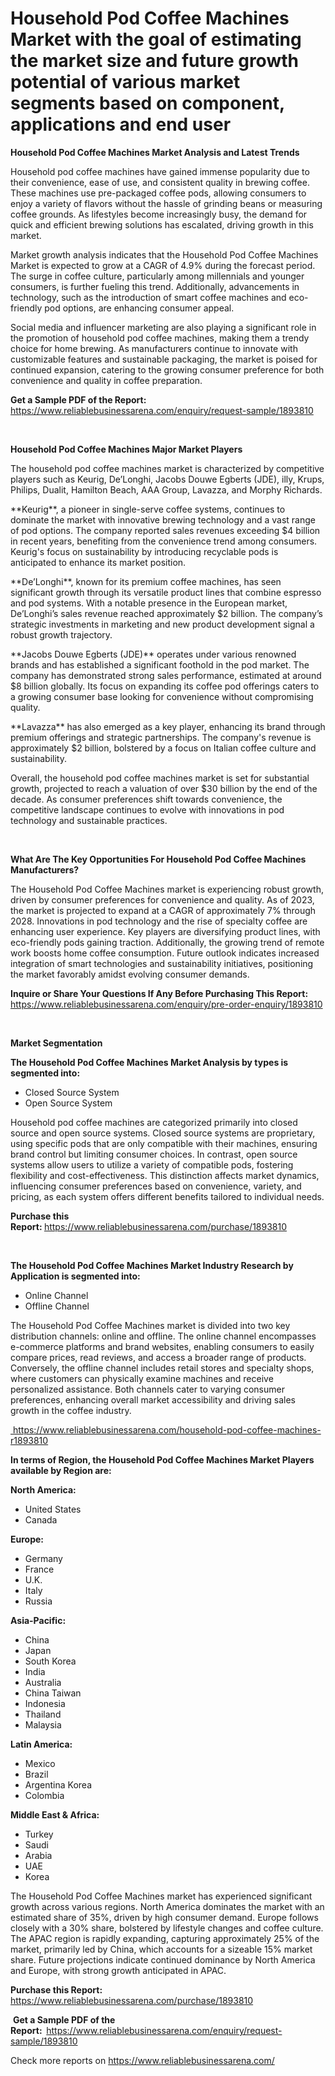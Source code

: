 <p><h1>Household Pod Coffee Machines Market with the goal of estimating the market size and future growth potential of various market segments based on component, applications and end user</h1></p><p><strong>Household Pod Coffee Machines Market Analysis and Latest Trends</strong></p>
<p><p>Household pod coffee machines have gained immense popularity due to their convenience, ease of use, and consistent quality in brewing coffee. These machines use pre-packaged coffee pods, allowing consumers to enjoy a variety of flavors without the hassle of grinding beans or measuring coffee grounds. As lifestyles become increasingly busy, the demand for quick and efficient brewing solutions has escalated, driving growth in this market.</p><p>Market growth analysis indicates that the Household Pod Coffee Machines Market is expected to grow at a CAGR of 4.9% during the forecast period. The surge in coffee culture, particularly among millennials and younger consumers, is further fueling this trend. Additionally, advancements in technology, such as the introduction of smart coffee machines and eco-friendly pod options, are enhancing consumer appeal. </p><p>Social media and influencer marketing are also playing a significant role in the promotion of household pod coffee machines, making them a trendy choice for home brewing. As manufacturers continue to innovate with customizable features and sustainable packaging, the market is poised for continued expansion, catering to the growing consumer preference for both convenience and quality in coffee preparation.</p></p>
<p><strong>Get a Sample PDF of the Report:&nbsp;</strong> <a href="https://www.reliablebusinessarena.com/enquiry/request-sample/1893810?utm_campaign=3267&utm_medium=2&utm_source=Github&utm_content=ia&utm_term=06042025&utm_id=household-pod-coffee-machines">https://www.reliablebusinessarena.com/enquiry/request-sample/1893810</a></p>
<p>&nbsp;</p>
<p><strong>Household Pod Coffee Machines Major Market Players</strong></p>
<p><p>The household pod coffee machines market is characterized by competitive players such as Keurig, De’Longhi, Jacobs Douwe Egberts (JDE), illy, Krups, Philips, Dualit, Hamilton Beach, AAA Group, Lavazza, and Morphy Richards. </p><p>**Keurig**, a pioneer in single-serve coffee systems, continues to dominate the market with innovative brewing technology and a vast range of pod options. The company reported sales revenues exceeding $4 billion in recent years, benefiting from the convenience trend among consumers. Keurig's focus on sustainability by introducing recyclable pods is anticipated to enhance its market position.</p><p>**De’Longhi**, known for its premium coffee machines, has seen significant growth through its versatile product lines that combine espresso and pod systems. With a notable presence in the European market, De’Longhi’s sales revenue reached approximately $2 billion. The company’s strategic investments in marketing and new product development signal a robust growth trajectory.</p><p>**Jacobs Douwe Egberts (JDE)** operates under various renowned brands and has established a significant foothold in the pod market. The company has demonstrated strong sales performance, estimated at around $8 billion globally. Its focus on expanding its coffee pod offerings caters to a growing consumer base looking for convenience without compromising quality.</p><p>**Lavazza** has also emerged as a key player, enhancing its brand through premium offerings and strategic partnerships. The company's revenue is approximately $2 billion, bolstered by a focus on Italian coffee culture and sustainability.</p><p>Overall, the household pod coffee machines market is set for substantial growth, projected to reach a valuation of over $30 billion by the end of the decade. As consumer preferences shift towards convenience, the competitive landscape continues to evolve with innovations in pod technology and sustainable practices.</p></p>
<p>&nbsp;</p>
<p><strong>What Are The Key Opportunities For Household Pod Coffee Machines Manufacturers?</strong></p>
<p><p>The Household Pod Coffee Machines market is experiencing robust growth, driven by consumer preferences for convenience and quality. As of 2023, the market is projected to expand at a CAGR of approximately 7% through 2028. Innovations in pod technology and the rise of specialty coffee are enhancing user experience. Key players are diversifying product lines, with eco-friendly pods gaining traction. Additionally, the growing trend of remote work boosts home coffee consumption. Future outlook indicates increased integration of smart technologies and sustainability initiatives, positioning the market favorably amidst evolving consumer demands.</p></p>
<p><strong>Inquire or Share Your Questions If Any Before Purchasing This Report:</strong> <a href="https://www.reliablebusinessarena.com/enquiry/pre-order-enquiry/1893810?utm_campaign=3267&utm_medium=2&utm_source=Github&utm_content=ia&utm_term=06042025&utm_id=household-pod-coffee-machines">https://www.reliablebusinessarena.com/enquiry/pre-order-enquiry/1893810</a></p>
<p>&nbsp;</p>
<p><strong>Market Segmentation</strong></p>
<p><strong>The Household Pod Coffee Machines Market Analysis by types is segmented into:</strong></p>
<p><ul><li>Closed Source System</li><li>Open Source System</li></ul></p>
<p><p>Household pod coffee machines are categorized primarily into closed source and open source systems. Closed source systems are proprietary, using specific pods that are only compatible with their machines, ensuring brand control but limiting consumer choices. In contrast, open source systems allow users to utilize a variety of compatible pods, fostering flexibility and cost-effectiveness. This distinction affects market dynamics, influencing consumer preferences based on convenience, variety, and pricing, as each system offers different benefits tailored to individual needs.</p></p>
<p><strong>Purchase this Report:&nbsp;</strong><a href="https://www.reliablebusinessarena.com/purchase/1893810?utm_campaign=3267&utm_medium=2&utm_source=Github&utm_content=ia&utm_term=06042025&utm_id=household-pod-coffee-machines">https://www.reliablebusinessarena.com/purchase/1893810</a></p>
<p>&nbsp;</p>
<p><strong>The Household Pod Coffee Machines Market Industry Research by Application is segmented into:</strong></p>
<p><ul><li>Online Channel</li><li>Offline Channel</li></ul></p>
<p><p>The Household Pod Coffee Machines market is divided into two key distribution channels: online and offline. The online channel encompasses e-commerce platforms and brand websites, enabling consumers to easily compare prices, read reviews, and access a broader range of products. Conversely, the offline channel includes retail stores and specialty shops, where customers can physically examine machines and receive personalized assistance. Both channels cater to varying consumer preferences, enhancing overall market accessibility and driving sales growth in the coffee industry.</p></p>
<p><a href="https://www.reliablebusinessarena.com/household-pod-coffee-machines-r1893810?utm_campaign=3267&utm_medium=2&utm_source=Github&utm_content=ia&utm_term=06042025&utm_id=household-pod-coffee-machines">&nbsp;https://www.reliablebusinessarena.com/household-pod-coffee-machines-r1893810</a></p>
<p><strong>In terms of Region, the Household Pod Coffee Machines Market Players available by Region are:</strong></p>
<p>
    <p> <strong> North America: </strong>
        <ul>
            <li>United States</li>
            <li>Canada</li>
        </ul>
        </p> 
    <p> <strong> Europe: </strong>
        <ul>
            <li>Germany</li>
            <li>France</li>
            <li>U.K.</li>
            <li>Italy</li>
            <li>Russia</li>
        </ul>
        </p> 
    <p> <strong> Asia-Pacific: </strong>
        <ul>
            <li>China</li>
            <li>Japan</li>
            <li>South Korea</li>
            <li>India</li>
            <li>Australia</li>
            <li>China Taiwan</li>
            <li>Indonesia</li>
            <li>Thailand</li>
            <li>Malaysia</li>
        </ul>
        </p> 
    <p> <strong> Latin America: </strong>
        <ul>
            <li>Mexico</li>
            <li>Brazil</li>
            <li>Argentina Korea</li>
            <li>Colombia</li>
        </ul>
        </p> 
    <p> <strong> Middle East & Africa: </strong>
        <ul>
            <li>Turkey</li>
            <li>Saudi</li>
            <li>Arabia</li>
            <li>UAE</li>
            <li>Korea</li>
        </ul>
    </p>
    </p>
<p><p>The Household Pod Coffee Machines market has experienced significant growth across various regions. North America dominates the market with an estimated share of 35%, driven by high consumer demand. Europe follows closely with a 30% share, bolstered by lifestyle changes and coffee culture. The APAC region is rapidly expanding, capturing approximately 25% of the market, primarily led by China, which accounts for a sizeable 15% market share. Future projections indicate continued dominance by North America and Europe, with strong growth anticipated in APAC.</p></p>
<p><strong>Purchase this Report: </strong><a href="https://www.reliablebusinessarena.com/purchase/1893810?utm_campaign=3267&utm_medium=2&utm_source=Github&utm_content=ia&utm_term=06042025&utm_id=household-pod-coffee-machines">https://www.reliablebusinessarena.com/purchase/1893810</a></p>
<p>&nbsp;<strong>Get a Sample PDF of the Report:&nbsp;&nbsp;</strong><a href="https://www.reliablebusinessarena.com/enquiry/request-sample/1893810?utm_campaign=3267&utm_medium=2&utm_source=Github&utm_content=ia&utm_term=06042025&utm_id=household-pod-coffee-machines">https://www.reliablebusinessarena.com/enquiry/request-sample/1893810</a></p>
<p><strong></strong></p>
<p>Check more reports on <a href="https://www.reliablebusinessarena.com/?utm_campaign=3267&utm_medium=2&utm_source=Github&utm_content=ia&utm_term=06042025&utm_id=household-pod-coffee-machines">https://www.reliablebusinessarena.com/</a></p>